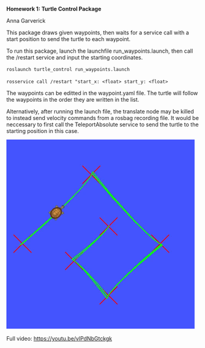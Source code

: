 

**Homework 1: Turtle Control Package**
<p> Anna Garverick </p>

This package draws given waypoints, then waits for a service call with a start position to send the turtle to each waypoint.

To run this package, launch the launchfile run_waypoints.launch, then call the /restart service and input the starting coordinates.

    roslaunch turtle_control run_waypoints.launch

    rosservice call /restart "start_x: <float> start_y: <float>

The waypoints can be editted in the waypoint.yaml file. The turtle will follow the waypoints in the order they are written in the list.  

Alternatively, after running the launch file, the translate node may be killed to instead send velocity commands from a rosbag recording file. It would be neccessary to first call the TeleportAbsolute service to send the turtle to the starting position in this case. 

![Turtle_Control Gif](turtle_control.gif)

Full video: 
https://youtu.be/vlPdNbGtckgk